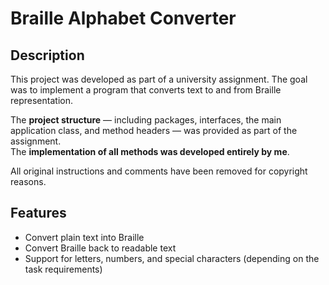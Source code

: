 # Braille Alphabet Converter

## Description

This project was developed as part of a university assignment. The goal was to implement a program that converts text to and from Braille representation.

The **project structure** — including packages, interfaces, the main application class, and method headers — was provided as part of the assignment.  
The **implementation of all methods was developed entirely by me**.

All original instructions and comments have been removed for copyright reasons.

## Features

- Convert plain text into Braille
- Convert Braille back to readable text
- Support for letters, numbers, and special characters (depending on the task requirements)
